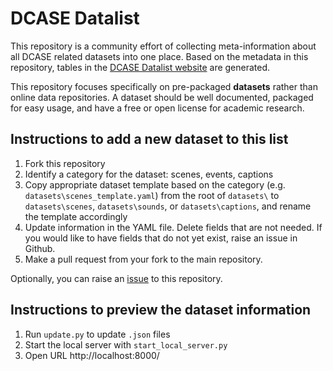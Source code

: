 DCASE Datalist
===============

This repository is a community effort of collecting meta-information about all DCASE related datasets into one place. Based on the metadata in this repository, tables in the [DCASE Datalist website](https://dcase-repo.github.io/dcase_datalist/index.html) are generated. 

This repository focuses specifically on pre-packaged **datasets** rather than online data repositories. A dataset should be well documented, packaged for easy usage, and have a free or open license for academic research. 

Instructions to add a new dataset to this list
----------------------------------------------

1. Fork this repository
2. Identify a category for the dataset: scenes, events, captions
3. Copy appropriate dataset template based on the category (e.g. `datasets\scenes_template.yaml`) from the root of `datasets\` to `datasets\scenes`, `datasets\sounds`, or `datasets\captions`, and rename the template accordingly  
4. Update information in the YAML file. Delete fields that are not needed. If you would like to have fields that do not yet exist, raise an issue in Github.   
5. Make a pull request from your fork to the main repository.

Optionally, you can raise an [issue](https://github.com/DCASE-REPO/dcase_datalist/issues) to this repository. 

Instructions to preview the dataset information
-----------------------------------------------

1. Run `update.py` to update `.json` files
2. Start the local server with `start_local_server.py`
3. Open URL http://localhost:8000/ 
